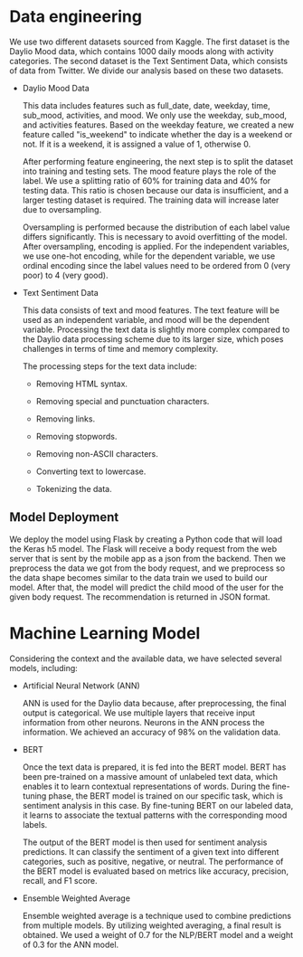 # Data engineering
We use two different datasets sourced from Kaggle. The first dataset is the Daylio Mood data, which contains 1000 daily moods along with activity categories. The second dataset is the Text Sentiment Data, which consists of data from Twitter. We divide our analysis based on these two datasets.

- Daylio Mood Data

  This data includes features such as full_date, date, weekday, time, sub_mood, activities, and mood. We only use the weekday, sub_mood, and activities features. Based on the weekday feature, we created a new feature called "is_weekend" to indicate whether the day is a weekend or not. If it is a weekend, it is assigned a value of 1, otherwise 0.
  
  After performing feature engineering, the next step is to split the dataset into training and testing sets. The mood feature plays the role of the label. We use a splitting ratio of 60% for training data and 40% for testing data. This ratio is chosen because our data is insufficient, and a larger testing dataset is required. The training data will increase later due to oversampling.
  
  Oversampling is performed because the distribution of each label value differs significantly. This is necessary to avoid overfitting of the model. After oversampling, encoding is applied. For the independent variables, we use one-hot encoding, while for the dependent variable, we use ordinal encoding since the label values need to be ordered from 0 (very poor) to 4 (very good).

- Text Sentiment Data

  This data consists of text and mood features. The text feature will be used as an independent variable, and mood will be the dependent variable. Processing the text data is slightly more complex compared to the Daylio data processing scheme due to its larger size, which poses challenges in terms of time and memory complexity.
  
  The processing steps for the text data include:
  
  - Removing HTML syntax.

  - Removing special and punctuation characters.

  - Removing links.

  - Removing stopwords.
  
  - Removing non-ASCII characters.

  - Converting text to lowercase.

  - Tokenizing the data.
 
## Model Deployment <br>
We deploy the model using Flask by creating a Python code that will load the Keras h5 model. The Flask will receive a body request from the web server that is sent by the mobile app as a json from the backend. Then we preprocess the data we got from the body request, and we preprocess so the data shape becomes similar to the data train we used to build our model. After that, the model will predict the child mood of the user for the given body request. The recommendation is returned in JSON format.

# Machine Learning Model <br>
Considering the context and the available data, we have selected several models, including:

- Artificial Neural Network (ANN)

  ANN is used for the Daylio data because, after preprocessing, the final output is categorical. We use multiple layers that receive input information from other neurons. Neurons in the ANN process the information. We achieved an accuracy of 98% on the validation data.

- BERT
  
  Once the text data is prepared, it is fed into the BERT model. BERT has been pre-trained on a massive amount of unlabeled text data, which enables it to learn contextual representations of words. During the fine-tuning phase, the BERT model is trained on our specific task, which is sentiment analysis in this case. By fine-tuning BERT on our labeled data, it learns to associate the textual patterns with the corresponding mood labels.

  The output of the BERT model is then used for sentiment analysis predictions. It can classify the sentiment of a given text into different categories, such as positive, negative, or neutral. The performance of the BERT model is evaluated based on metrics like accuracy, precision, recall, and F1 score.

- Ensemble Weighted Average

  Ensemble weighted average is a technique used to combine predictions from multiple models. By utilizing weighted averaging, a final result is obtained. We used a weight of 0.7 for the NLP/BERT model and a weight of 0.3 for the ANN model.
